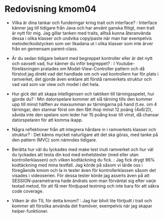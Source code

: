---
---
Redovisning kmom04
=========================

 - Vilka är dina tankar och funderingar kring trait och interface?
 : Interface känner jag till tidigare från Java och har använt ganska flitigt, men trait är nytt för mig. Jag gillar tanken med traits, alltså kunna återanvända dessa i olika klasser och undvika copy/paste när man har exempelvis metoder/kodstycken som ser likadana ut i olika klasser som inte ärver från en gemensam parent-class.

 - Är du sedan tidigare bekant med begreppet kontroller eller är det nytt och oavsett vad, hur känner du inför begreppet?
 : I Youtube-föreläsningen pratades om Model-View-Controller pattern och då förstod jag direkt vad det handlade om och vad kontrollern har för plats i ramverket, det gjorde även enklare att förstå ramverkets struktur och vad vad som var view och model i det hela.

 - Hur gick det att skapa intelligensen och taktiken till tärningsspelet, hur gjorde du?
 : Min datorspelare kommer att slå tärning tills den kommer upp till minst hälften av maxsumman av tärningarna på hand (t.ex. om 4 tärningar, den stannar först om den fått ihop minst 12 poäng (4x6/2)), såvida inte den spelare som leder har 15 poång kvar till vinst, då chansar datorspelaren för att komma ikapp.  

 - Några reflektioner från att integrera hårdare in i ramverkets klasser och struktur?
 : Det känns mycket naturligare att det ska göras, med tanke på den pattern (MVC) som nämndes tidigare.

 - Berätta hur väl du lyckades med make test inuti ramverket och hur väl du lyckades att testa din kod med enhetstester (med eller utan kontrollerklassen) och vilken kodtäckning du fick.
 : Jag fick drygt 96% kodtäckning med mina testfall. Jag körde på såsom vi lärde oss i föregående kmom och la in tester även för kontrollerklassen såsom det visades i videoserien. För dessa tester körde jag asserts även på att SESSION-parametrarna hade ändrats som man förväntat sig efter varje testad metod, för att få mer fördjupad testning och inte bara för att säkra code coverage.

 - Vilken är din TIL för detta kmom?
 : Jag har blivit lite förtjudt i trait och kommer att försöka använda det framöver, exempelvis när jag skapar helper-funktioner.
 
